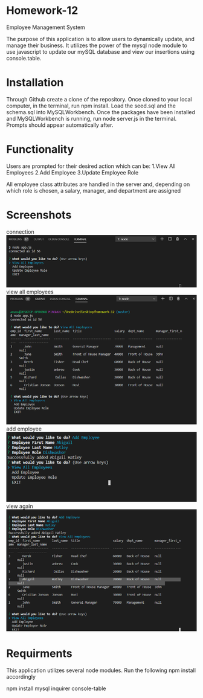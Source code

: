 # Homework-12
 Employee Management System

The purpose of this application is to allow users to dynamically update, and manage their business. It utilizes the power of the mysql node module to use javascript to update our mySQL database and view our insertions using console.table.

# Installation
Through Github create a clone of the repository.
Once cloned to your local computer, in the terminal, run npm install.
Load the seed.sql and the schema.sql into MySQLWorkbench.
Once the packages have been installed and MySQLWorkbench is running, run node server.js in the terminal. Prompts should appear automatically after.
# Functionality
Users are prompted for their desired action which can be:
1.View All Employees
2.Add Employee
3.Update Employee Role


All employee class attributes are handled in the server and, depending on which role is chosen, a salary, manager, and department are assigned
# Screenshots
  connection
<img src="assets/images/node.png">
  view all employees
   <img src="assets/images/node2.png">
   add employee
    <img src="assets/images/node3.png">
    view again
     <img src="assets/images/node4.png">
# Requirments
This application utilizes several node modules. Run the following npm install accordingly

npm install mysql inquirer console-table
